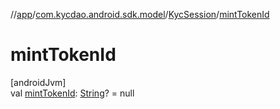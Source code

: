 //[app](../../../index.md)/[com.kycdao.android.sdk.model](../index.md)/[KycSession](index.md)/[mintTokenId](mint-token-id.md)

# mintTokenId

[androidJvm]\
val [mintTokenId](mint-token-id.md): [String](https://kotlinlang.org/api/latest/jvm/stdlib/kotlin/-string/index.html)? = null

